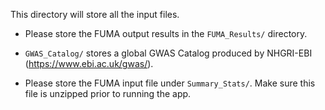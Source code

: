 This directory will store all the input files. 

* Please store the FUMA output results in the ```FUMA_Results/``` directory.

* ```GWAS_Catalog/``` stores a global GWAS Catalog produced by NHGRI-EBI (https://www.ebi.ac.uk/gwas/).

* Please store the FUMA input file under ```Summary_Stats/```. Make sure this file is unzipped prior to running the app. 
